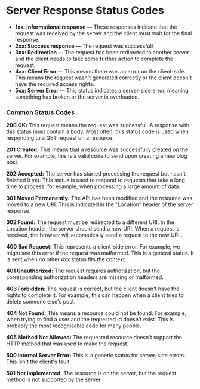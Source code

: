 # Server Response Status Codes

-   **1xx: Informational response —** These responses indicate that the request was received by the server and the client must wait for the final response.
-   **2xx: Success response —** The request was successful!
-   **3xx: Redirection —** The request has been redirected to another server and the client needs to take some further action to complete the request.
-   **4xx: Client Error —** This means there was an error on the client-side. This means the request wasn't generated correctly or the client doesn't have the required access rights.
-   **5xx: Server Error —** This status indicates a server-side error, meaning something has broken or the server is overloaded.

### Common Status Codes

**200 OK:** This request means the request was successful. A response with this status must contain a body. Most often, this status code is used when responding to a GET request on a resource.

**201 Created:** This means that a resource was successfully created on the server. For example, this is a valid code to send upon creating a new blog post.

**202 Accepted:** The server has started processing the request but hasn't finished it yet. This status is used to respond to requests that take a long time to process, for example, when processing a large amount of data.

**301 Moved Permanently:** The API has been modified and the resource was moved to a new URI. This is indicated in the "Location" header of the server response.

**302 Found:** The request must be redirected to a different URI. In the Location header, the server should send a new URI. When a request is received, the browser will automatically send a request to the new URL.

**400 Bad Request:** This represents a client-side error. For example, we might see this error if the request was malformed. This is a general status. It is sent when no other 4xx status fits the context.

**401 Unauthorized:** The request requires authorization, but the corresponding authorization headers are missing or malformed.

**403 Forbidden:** The request is correct, but the client doesn't have the rights to complete it. For example, this can happen when a client tries to delete someone else's post.

**404 Not Found:** This means a resource could not be found. For example, when trying to find a user and the requested id doesn't exist. This is probably the most recognisable code for many people.

**405 Method Not Allowed:** The requested resource doesn't support the HTTP method that was used to make the request.

**500 Internal Server Error:** This is a generic status for server-side errors. This isn't the client's fault.

**501 Not Implemented:** The resource is on the server, but the request method is not supported by the server.